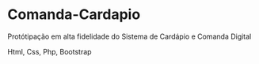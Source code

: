 # Comanda-Cardapio

Protótipação em alta fidelidade do Sistema de Cardápio e Comanda Digital


Html, Css, Php, Bootstrap
